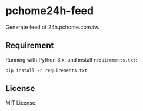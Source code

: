 # pchome24h-feed

Generate feed of 24h.pchome.com.tw.

## Requirement

Running with Python 3.x, and install `requirements.txt`:

    pip install -r requirements.txt

## License

MIT License.
